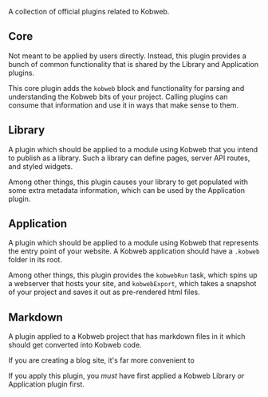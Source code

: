 A collection of official plugins related to Kobweb.

## Core

Not meant to be applied by users directly. Instead, this plugin provides a bunch of common functionality that is shared
by the Library and Application plugins.

This core plugin adds the `kobweb` block and functionality for parsing and understanding the Kobweb bits
of your project. Calling plugins can consume that information and use it in ways that make sense to them.

## Library

A plugin which should be applied to a module using Kobweb that you intend to publish as a library. Such a library can
define pages, server API routes, and styled widgets.

Among other things, this plugin causes your library to get populated with some extra metadata information, which can be
used by the Application plugin.

## Application

A plugin which should be applied to a module using Kobweb that represents the entry point of your website. A Kobweb
application should have a `.kobweb` folder in its root.

Among other things, this plugin provides the `kobwebRun` task, which spins up a webserver that hosts your site, and
`kobwebExport`, which takes a snapshot of your project and saves it out as pre-rendered html files.

## Markdown

A plugin applied to a Kobweb project that has markdown files in it which should get converted into Kobweb code.

If you are creating a blog site, it's far more convenient to 



If you apply this plugin, you *must* have first applied a Kobweb Library *or* Application plugin first.